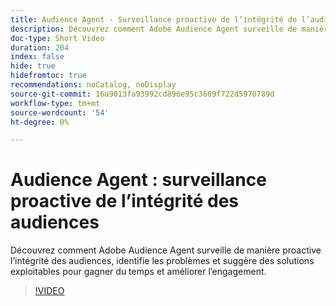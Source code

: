 ```yaml
---
title: Audience Agent - Surveillance proactive de l’intégrité de l’audience
description: Découvrez comment Adobe Audience Agent surveille de manière proactive l’intégrité des audiences, identifie les problèmes et suggère des solutions exploitables pour gagner du temps et améliorer l’engagement.
doc-type: Short Video
duration: 204
index: false
hide: true
hidefromtoc: true
recommendations: noCatalog, noDisplay
source-git-commit: 16a9013fa93992cd896e95c3689f722d5970789d
workflow-type: tm+mt
source-wordcount: '54'
ht-degree: 0%

---
```



# Audience Agent : surveillance proactive de l’intégrité des audiences

Découvrez comment Adobe Audience Agent surveille de manière proactive l’intégrité des audiences, identifie les problèmes et suggère des solutions exploitables pour gagner du temps et améliorer l’engagement.

<!-- 62_S653_3442539_203_audience-agent-proactive-audience-health-monitoring -->
>[!VIDEO](https://video.tv.adobe.com/v/3458303/?learn=on&enablevpops=true)
